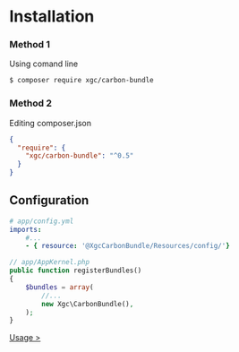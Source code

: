 # Installation

### Method 1

Using comand line
```bash
$ composer require xgc/carbon-bundle
```

### Method 2

Editing composer.json

```json
{
  "require": {
    "xgc/carbon-bundle": "^0.5"
  }
}
```

## Configuration

```yaml
# app/config.yml
imports:
    #...
    - { resource: '@XgcCarbonBundle/Resources/config/'}

```

```php
// app/AppKernel.php
public function registerBundles()
{
    $bundles = array(
        //...
        new Xgc\CarbonBundle(),
    );
}

```

[Usage >](./usage.md)

